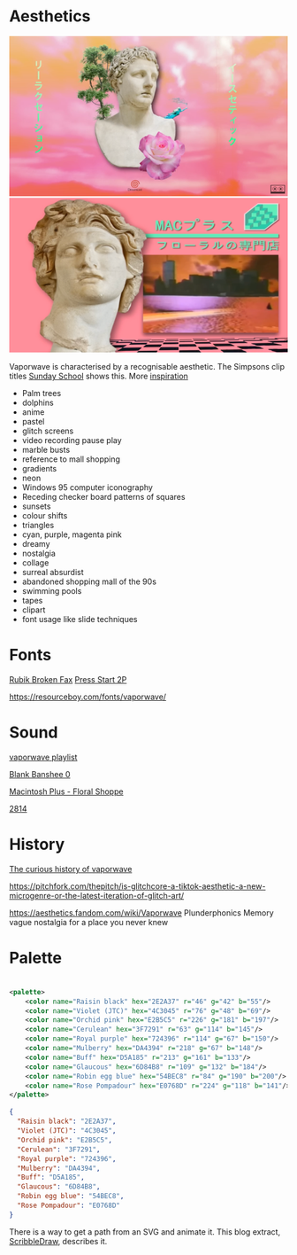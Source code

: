 # Aesthetics

![Somebody I Used to Know](SomebodyIUsedToKnow.png)
![Floral Shoppe](floralShoppe.png)

Vaporwave is characterised by a recognisable aesthetic. The Simpsons clip
titles [Sunday School](https://www.youtube.com/watch?v=rTfa-9aCTYg&list=PLISFEsGnceKCEmygK_n0QxHejHsBH8wsN&t=71s) shows
this.
More [inspiration](https://www.youtube.com/watch?v=3chbY7OSoBY&list=PLISFEsGnceKCEmygK_n0QxHejHsBH8wsN&index=9)

* Palm trees
* dolphins
* anime
* pastel
* glitch screens
* video recording pause play
* marble busts
* reference to mall shopping
* gradients
* neon
* Windows 95 computer iconography
* Receding checker board patterns of squares
* sunsets
* colour shifts
* triangles
* cyan, purple, magenta pink
* dreamy
* nostalgia
* collage
* surreal absurdist
* abandoned shopping mall of the 90s
* swimming pools
* tapes
* clipart
* font usage like slide techniques

# Fonts

[Rubik Broken Fax](https://fonts.google.com/specimen/Rubik+Broken+Fax?categoryFilters=Feeling:%2FExpressive%2FInnovative)
[Press Start 2P](https://fonts.google.com/specimen/Press+Start+2P?categoryFilters=Appearance:%2FTheme%2FTechno)

https://resourceboy.com/fonts/vaporwave/

# Sound

[vaporwave playlist](https://open.spotify.com/playlist/37i9dQZF1DWU4EQPjP9ZpS?si=356a10d0bc81494b)

[Blank Banshee 0](https://blankbanshee.bandcamp.com/album/blank-banshee-0)

[Macintosh Plus - Floral Shoppe](https://www.youtube.com/watch?v=cCq0P509UL4)

[2814](https://open.spotify.com/artist/2wBpW4bAGYVe0yJcBeCTyd?si=xgswhTRISLim4ShqdNVryA)

# History

[The curious history of vaporwave](https://www.youtube.com/watch?v=SP4b3sZxjc8)

https://pitchfork.com/thepitch/is-glitchcore-a-tiktok-aesthetic-a-new-microgenre-or-the-latest-iteration-of-glitch-art/

https://aesthetics.fandom.com/wiki/Vaporwave
Plunderphonics
Memory vague
nostalgia for a place you never knew

# Palette

```xml

<palette>
    <color name="Raisin black" hex="2E2A37" r="46" g="42" b="55"/>
    <color name="Violet (JTC)" hex="4C3045" r="76" g="48" b="69"/>
    <color name="Orchid pink" hex="E2B5C5" r="226" g="181" b="197"/>
    <color name="Cerulean" hex="3F7291" r="63" g="114" b="145"/>
    <color name="Royal purple" hex="724396" r="114" g="67" b="150"/>
    <color name="Mulberry" hex="DA4394" r="218" g="67" b="148"/>
    <color name="Buff" hex="D5A185" r="213" g="161" b="133"/>
    <color name="Glaucous" hex="6D84B8" r="109" g="132" b="184"/>
    <color name="Robin egg blue" hex="54BEC8" r="84" g="190" b="200"/>
    <color name="Rose Pompadour" hex="E0768D" r="224" g="118" b="141"/>
</palette>
```

```json
{
  "Raisin black": "2E2A37",
  "Violet (JTC)": "4C3045",
  "Orchid pink": "E2B5C5",
  "Cerulean": "3F7291",
  "Royal purple": "724396",
  "Mulberry": "DA4394",
  "Buff": "D5A185",
  "Glaucous": "6D84B8",
  "Robin egg blue": "54BEC8",
  "Rose Pompadour": "E0768D"
}
```
There is a way to get a path from an SVG and animate it. This blog extract, [ScribbleDraw](ScribbleDraw.md), describes it.


